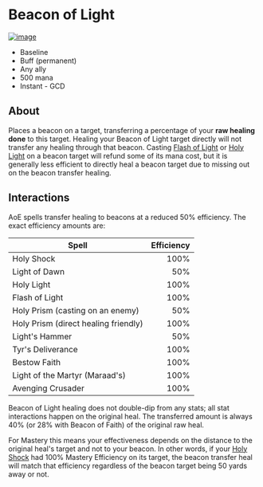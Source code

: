 # Beacon of Light

[![image](https://user-images.githubusercontent.com/4565223/39920688-34f30756-5518-11e8-85b9-8a510ff5e409.png)](https://beta.wowdb.com/spells/53563-beacon-of-light)

- Baseline
- Buff (permanent)
- Any ally
- 500 mana
- Instant - GCD

## About

Places a beacon on a target, transferring a percentage of your **raw healing done** to this target. Healing your Beacon of Light target directly will not transfer any healing through that beacon. Casting [Flash of Light](./FlashOfLight.md) or [Holy Light](./HolyLight.md) on a beacon target will refund some of its mana cost, but it is generally less efficient to directly heal a beacon target due to missing out on the beacon transfer healing.

## Interactions

AoE spells transfer healing to beacons at a reduced 50% efficiency. The exact efficiency amounts are:

| Spell | Efficiency |
| ----- | ---------: |
| Holy Shock | 100% |
| Light of Dawn | 50% |
| Holy Light | 100% |
| Flash of Light | 100% |
| Holy Prism (casting on an enemy) | 50% |
| Holy Prism (direct healing friendly) | 100% |
| Light's Hammer | 50% |
| Tyr's Deliverance | 100% |
| Bestow Faith | 100% |
| Light of the Martyr (Maraad's) | 100% |
| Avenging Crusader | 100% |

Beacon of Light healing does not double-dip from any stats; all stat interactions happen on the original heal. The transferred amount is always 40% (or 28% with Beacon of Faith) of the original raw heal.

For Mastery this means your effectiveness depends on the distance to the original heal's target and not to your beacon. In other words, if your [Holy Shock](./HolyShock.md) had 100% Mastery Efficiency on its target, the beacon transfer heal will match that efficiency regardless of the beacon target being 50 yards away or not.
